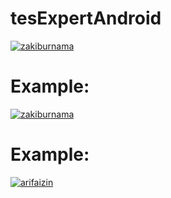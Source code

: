 # tesExpertAndroid

[![zakiburnama](https://circleci.com/gh/zakiburnama/tesExpertAndroid.svg?style=svg)](https://circleci.com/gh/zakiburnama/tesExpertAndroid)


# Example:
[![zakiburnama](https://circleci.com/gh/zakiburnama/tesExpertAndroid.svg?style=svg)](https://circleci.com/gh/circleci/circleci-docs)


# Example:
[![arifaizin](https://circleci.com/gh/arifaizin/MySimpleCleanArchitecture.svg?style=svg)](https://circleci.com/gh/arifaizin/MySimpleCleanArchitecture)
